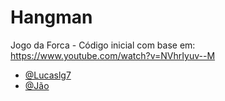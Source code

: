 # Hangman
Jogo da Forca - Código inicial com base em: https://www.youtube.com/watch?v=NVhrIyuv--M

- [@Lucaslg7](https://github.com/lucaslg7)
- [@Jão](https://github.com/jao42)
